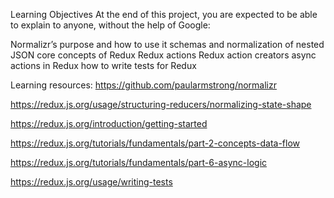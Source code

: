 Learning Objectives
At the end of this project, you are expected to be able to explain to anyone, without the help of Google:

Normalizr’s purpose and how to use it
schemas and normalization of nested JSON
core concepts of Redux
Redux actions
Redux action creators
async actions in Redux
how to write tests for Redux

Learning resources:
https://github.com/paularmstrong/normalizr

https://redux.js.org/usage/structuring-reducers/normalizing-state-shape

https://redux.js.org/introduction/getting-started

https://redux.js.org/tutorials/fundamentals/part-2-concepts-data-flow

https://redux.js.org/tutorials/fundamentals/part-6-async-logic

https://redux.js.org/usage/writing-tests

